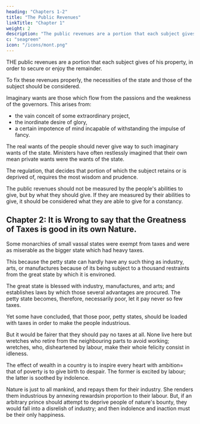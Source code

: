 ```yaml
---
heading: "Chapters 1-2"
title: "The Public Revenues"
linkTitle: "Chapter 1"
weight: 2
description: "The public revenues are a portion that each subject gives of his property, in order to secure or enjoy the remainder"
c: "seagreen"
icon: "/icons/mont.png"
---
```




THE public revenues are a portion that each subject gives of his property, in order to secure or enjoy the remainder.

To fix these revenues properly, the necessities of the state and those of the subject should be considered. 

Imaginary wants are those which flow from the passions and the weakness of the governors. This arises from:
- the vain conceit of some extraordinary project, 
- the inordinate desire of glory,
- a certain impotence of mind incapable of withstanding the impulse of fancy. 

The real wants of the people should never give way to such imaginary wants of the state. Ministers have often restlessly imagined that their own mean private wants were the wants of the state.

The regulation, that decides that portion of which the subject retains or is deprived of, requires the most wisdom and prudence.

The public revenues should not be measured by the people's abilities to give, but by what they should give. If they are measured by their abilities to give, it should be considered what they are able to give for a constancy.



## Chapter 2: It is Wrong to say that the Greatness of Taxes is good in its own Nature.

Some monarchies of small vassal states were exempt from taxes and were as miserable as the bigger state which had heavy taxes. 

This because the petty state can hardly have any such thing as industry, arts, or manufactures because of its being subject to a thousand restraints from the great state by which it is environed. 

The great state is blessed with industry, manufactures, and arts; and establishes laws by which those several advantages are procured. The petty state becomes, therefore, necessarily poor, let it pay never so few taxes.

Yet some have concluded, that those poor, petty states, should be loaded with taxes in order to make the people industrious. 

But it would be fairer that they should pay no taxes at all. None live here but wretches who retire from the neighbouring parts to avoid working; wretches, who, disheartened by labour, make their whole felicity consist in idleness.

The effect of wealth in a country is to inspire every heart with ambition= that of poverty is to give birth to despair. The former is excited by labour; the latter is soothed by indolence.

Nature is just to all mankind, and repays them for their industry. She renders them industrious by annexing rewardsin proportion to their labour. But, if an arbitrary prince should attempt to deprive people of nature's bounty, they would fall into a disrelish of industry; and then indolence and inaction must be their only happiness.

